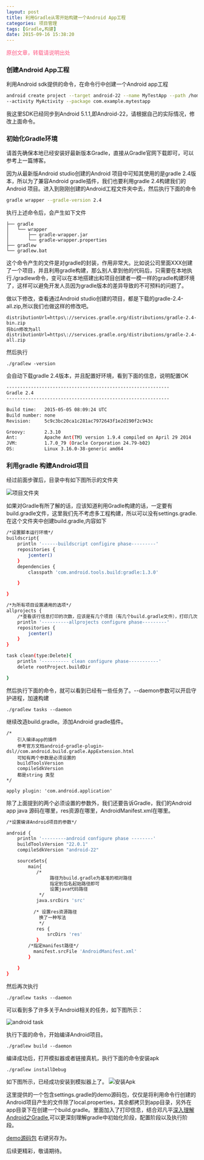 ```yaml
---
layout: post
title: 利用Gradle从零开始构建一个Android App工程
categories: 项目管理
tags: [Gradle,构建]
date: 2015-09-16 15:38:20
---
```


<font color = "#ff558">原创文章，转载请说明出处</font>


### 创建Android App工程

利用Android sdk提供的命令，在命令行中创建一个Android app工程

```bash
android create project --target android-22 --name MyTestApp --path /home/shajia/work/mytest/test/MyTestApp \
--activity MyActivity --package com.example.mytestapp
```
<!--more-->
我这里SDK已经同步到Android 5.1.1,即Android-22，请根据自己的实际情况，修改上面命令。


### 初始化Gradle环境

请首先确保本地已经安装好最新版本Gradle，直接从Gradle官网下载即可，可以参考上一篇博客。

因为从最新版Android studio创建的Android 项目中可知其使用的是gradle 2.4版本，所以为了兼容Android gradle插件，我们也要利用gradle 2.4构建我们的Android 项目。进入到刚刚创建的Android工程文件夹中去，然后执行下面的命令

```bash
gradle wrapper --gradle-version 2.4

```

执行上述命令后，会产生如下文件

```
├── gradle
│   └── wrapper
│       ├── gradle-wrapper.jar
│       └── gradle-wrapper.properties
├── gradlew
└── gradlew.bat
```
这个命令产生的文件是对gradle的封装，作用非常大。比如说公司里面XXX创建了一个项目，并且利用gradle构建，那么别人拿到他的代码后，只需要在本地执行./gradlew命令，变可以在本地搭建出和项目创建者一模一样的gradle构建环境了，这样可以避免开发人员因为gradle版本的差异导致的不可预料的问题了。


做以下修改，查看通过Android studio创建的项目，都是下载的gradle-2.4-all.zip,所以我们也做这样的修改吧。
```
distributionUrl=https\://services.gradle.org/distributions/gradle-2.4-bin.zip
将bin修改为all
distributionUrl=https\://services.gradle.org/distributions/gradle-2.4-all.zip
```
然后执行
```
./gradlew -version
```
会自动下载gradle 2.4版本，并且配置好环境，看到下面的信息，说明配置OK

```bash
------------------------------------------------------------
Gradle 2.4
------------------------------------------------------------

Build time:   2015-05-05 08:09:24 UTC
Build number: none
Revision:     5c9c3bc20ca1c281ac7972643f1e2d190f2c943c

Groovy:       2.3.10
Ant:          Apache Ant(TM) version 1.9.4 compiled on April 29 2014
JVM:          1.7.0_79 (Oracle Corporation 24.79-b02)
OS:           Linux 3.16.0-38-generic amd64

```

### 利用gradle 构建Android项目

经过前面步骤后，目录中有如下图所示的文件夹

![项目文件夹][1]

如果对Gradle有所了解的话，应该知道利用Gradle构建的话，一定要有build.gradle文件，这里我们先不考虑多工程构建，所以可以没有settings.gradle.在这个文件夹中创建build.gradle,内容如下

```bash
/*设置脚本运行环境*/
buildscript{
    println '------buildscript configire phase---------'
    repositories {
        jcenter()
    }
    dependencies {
        classpath 'com.android.tools.build:gradle:1.3.0'

    }

}

/*为所有项目设置通用的选项*/
allprojects {
    /*查看该行信息打印的次数，应该是有几个项目（有几个build.gradle文件），打印几次*/
    println '----------allprojects configure phase---------'
    repositories {
        jcenter()
    }
}

task clean(type:Delete){
    println '---------- clean configure phase-----------'
    delete rootProject.buildDir

}
```

然后执行下面的命令，就可以看到已经有一些任务了。--daemon参数可以开启守护进程，加速构建

```
./gradlew tasks --daemon
```

继续改造build.gradle。添加Android gradle插件。

```
/*
    引入编译app的插件
    参考官方文档android-gradle-plugin-dsl//com.android.build.gradle.AppExtension.html
    可知有两个参数是必须设置的
    buildToolsVersion
    compileSdkVersion
    都是string 类型
*/

apply plugin: 'com.android.application'
```

除了上面提到的两个必须设置的参数外，我们还要告诉Gradle，我们的Android app java 源码在哪里，res资源在哪里，AndroidManifest.xml在哪里。

```bash
/*设置编译Android项目的参数*/

android {
    println '---------android configure phase --------'
    buildToolsVersion "22.0.1"
    compileSdkVersion "android-22"

    sourceSets{
        main{
           /*
                路径为build.gradle为基准的相对路径
                指定到包名起始路径即可
                设置java代码路径
            */
           java.srcDirs 'src'
 
          /* 设置res资源路径
            换了一种写法
            */
           res {
               srcDirs 'res'
           }
        /*指定manifest路径*/
          manifest.srcFile 'AndroidManifest.xml'
        }

    }
}
```
然后再次执行

```
./gradlew tasks --daemon
```
可以看到多了许多关于Android相关的任务，如下图所示：

![android task][2]

执行下面的命令，开始编译Android项目。
```
./gradlew build --daemon
```

编译成功后，打开模拟器或者链接真机，执行下面的命令安装apk

```
./gradlew installDebug
```
如下图所示，已经成功安装到模拟器上了。
![安装Apk][3]

这里提供的一个包含settings.gradle的demo源码包，仅仅是将利用命令行创建的Android项目产生的文件除了local.properties，其余都拷贝到app目录，另外在app目录下在创建一个build.gradle。里面加入了打印信息，结合邓凡平[深入理解Android之Gradle][4],可以更深刻理解gradle中初始化阶段，配置阶段以及执行阶段。

[demo源码包][5] 右键另存为。

后续更精彩，敬请期待。

[1]: http://7xj6ce.com1.z0.glb.clouddn.com/gradle-helloworld-1.png
[2]: http://7xj6ce.com1.z0.glb.clouddn.com/gradle-helloworld-2.png
[3]: http://7xj6ce.com1.z0.glb.clouddn.com/gradle-helloworld-3.png
[4]: http://blog.csdn.net/innost/article/details/48228651
[5]: http://7xj6ce.com1.z0.glb.clouddn.com/MyTestApp.zip
